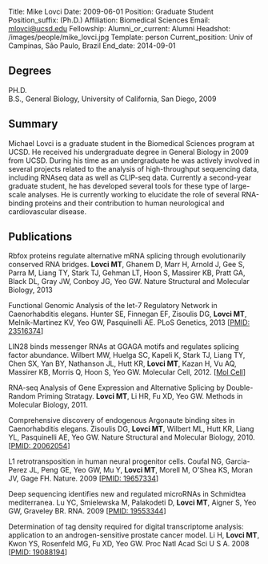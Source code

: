Title: Mike Lovci
Date: 2009-06-01
Position: Graduate Student
Position_suffix: (Ph.D.)
Affiliation: Biomedical Sciences
Email: mlovci@ucsd.edu
Fellowship:
Alumni_or_current: Alumni
Headshot: /images/people/mike_lovci.jpg
Template: person
Current_position: Univ of Campinas, São Paulo, Brazil
End_date: 2014-09-01

<!-- Status: draft -->

## Degrees

PH.D.<br>
B.S., General Biology, University of California, San Diego, 2009<br>

## Summary

Michael Lovci is a graduate student in the Biomedical Sciences program at UCSD.  He received his undergraduate degree in General Biology in 2009 from UCSD. During his time as an undergraduate he was actively involved in several projects related to the analysis of high-throughput sequencing data, including RNAseq data as well as CLIP-seq data.  Currently a second-year graduate student, he has developed several tools for these type of large-scale analyses.  He is currently working to elucidate the role of several RNA-binding proteins and their contribution to human neurological and cardiovascular disease.  


## Publications
Rbfox proteins regulate alternative mRNA splicing through evolutionarily conserved RNA bridges. **Lovci MT**, Ghanem D, Marr H, Arnold J, Gee S, Parra M, Liang TY, Stark TJ, Gehman LT, Hoon S, Massirer KB, Pratt GA, Black DL, Gray JW, Conboy JG, Yeo GW. Nature Structural and Molecular Biology, 2013

Functional Genomic Analysis of the let-7 Regulatory Network in Caenorhabditis elegans. Hunter SE, Finnegan EF, Zisoulis DG, **Lovci MT**, Melnik-Martinez KV, Yeo GW, Pasquinelli AE. PLoS Genetics, 2013 [[PMID: 23516374](http://www.ncbi.nlm.nih.gov/pubmed/23516374)]

LIN28 binds messenger RNAs at GGAGA motifs and regulates splicing factor abundance. Wilbert MW, Huelga SC, Kapeli K, Stark TJ, Liang TY, Chen SX, Yan BY, Nathanson JL, Hutt KR, **Lovci MT**, Kazan H, Vu AQ, Massirer KB, Morris Q, Hoon S, Yeo GW. Molecular Cell, 2012. [[Mol Cell](http://www.cell.com/molecular-cell/abstract/S1097-2765(12)00690-9)]

RNA-seq Analysis of Gene Expression and Alternative Splicing by Double-Random Priming Stratagy. **Lovci MT**, Li HR, Fu XD, Yeo GW. Methods in Molecular Biology, 2011.

Comprehensive discovery of endogenous Argonaute binding sites in Caenorhabditis elegans. Zisoulis DG, **Lovci MT**, Wilbert ML, Hutt KR, Liang YL, Pasquinelli AE, Yeo GW. Nature Structural and Molecular Biology, 2010. [[PMID: 20062054](http://www.ncbi.nlm.nih.gov/pubmed/20062054)]

L1 retrotransposition in human neural progenitor cells. Coufal NG, Garcia-Perez JL, Peng GE, Yeo GW, Mu Y, **Lovci MT**, Morell M, O'Shea KS, Moran JV, Gage FH. Nature. 2009 [[PMID: 19657334](http://www.ncbi.nlm.nih.gov/pubmed/19657334)]

Deep sequencing identifies new and regulated microRNAs in Schmidtea mediterranea. Lu YC, Smielewska M, Palakodeti D, **Lovci MT**, Aigner S, Yeo GW, Graveley BR. RNA. 2009 [[PMID: 19553344](http://www.ncbi.nlm.nih.gov/pubmed/19553344)]

Determination of tag density required for digital transcriptome analysis: application to an androgen-sensitive prostate cancer model. Li H, **Lovci MT**, Kwon YS, Rosenfeld MG, Fu XD, Yeo GW. Proc Natl Acad Sci U S A. 2008 [[PMID: 19088194](http://www.ncbi.nlm.nih.gov/pubmed/19088194)]
